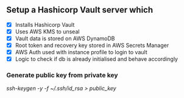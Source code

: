 ## Setup a Hashicorp Vault server which 
- [x] Installs Hashicorp Vault
- [x] Uses AWS KMS to unseal 
- [x] Vault data is stored on AWS DynamoDB
- [x] Root token and recovery key stored in AWS Secrets Manager
- [x] AWS Auth used with instance profile to login to vault
- [x] Logic to check if db is already initialised and behave accordingly

### Generate public key from private key
*ssh-keygen -y -f ~/.ssh/id_rsa > public_key*

